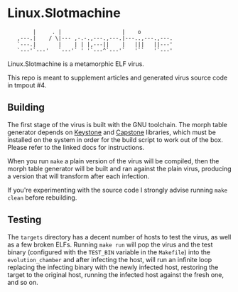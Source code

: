 # Linux.Slotmachine

```
        |     . |                   |    o
   ,---.|    / \|--- ,-.-.,---.,---.|---..,---.,---.
   `---.|       |    | | |,---||    |   |||   ||---'
   `---'`---'   `---'` ' '`---^`---'`   '``   '`---'
```
  
Linux.Slotmachine is a metamorphic ELF virus.

This repo is meant to supplement articles and generated virus source code in
tmpout #4.

## Building

The first stage of the virus is built with the GNU toolchain.
The morph table generator depends on
[Keystone](https://www.keystone-engine.org/docs/) and
[Capstone](https://www.capstone-engine.org/documentation.html) libraries,
which must be installed on the system in order for the build script to
work out of the box. Please refer to the linked docs for instructions.

When you run `make` a plain version of the virus will be compiled, then
the morph table generator will be built and ran against the plain virus,
producing a version that will transform after each infection.

If you're experimenting with the source code I strongly advise running
`make clean` before rebuilding.

## Testing
The `targets` directory has a decent number of hosts to test the virus, as
well as a few broken ELFs. Running `make run` will pop the virus and the test
binary (configured with the `TEST_BIN` variable in the `Makefile`) into the
`evolution_chamber` and after infecting the host, will run an infinite loop
replacing the infecting binary with the newly infected host, restoring the
target to the original host, running the infected host against the fresh one,
and so on.
